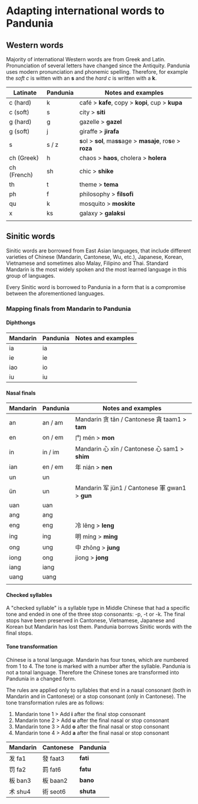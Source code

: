 # Adapting international words to Pandunia

## Western words

Majority of international Western words are from Greek and Latin.
Pronunciation of several letters have changed since the Antiquity.
Pandunia uses modern pronunciation and phonemic spelling.
Therefore, for example the _soft c_ is witten with an **s**
and the _hard c_ is written with a **k**.

| Latinate | Pandunia | Notes and examples |
|----------|----------|--------------------|
| c (hard) | k        | café > **kafe**, copy > **kopi**, cup > **kupa** |
| c (soft) | s        | city > **siti** |
| g (hard) | g        | gazelle > **gazel** |
| g (soft) | j        | giraffe > **jirafa** |
| s        | s / z    | **s**ol > **sol**, ma**ss**age > **masaje**, ro**s**e > **roza** |
| ch (Greek)| h       | chaos > **haos**, cholera > **holera** |
| ch (French) | sh    | chic > **shike** |
| th       | t        | theme > **tema** |
| ph       | f        | philosophy > **filsofi** |
| qu       | k        | mosquito > **moskite** |
| x        | ks       | galaxy > **galaksi** |
|          |          | |

## Sinitic words

Sinitic words are borrowed from East Asian languages, that include
different varieties of Chinese (Mandarin, Cantonese, Wu, etc.),
Japanese, Korean, Vietnamese
and sometimes also Malay, Filipino and Thai.
Standard Mandarin is the most widely spoken and the most learned language in this group of languages.

Every Sinitic word is borrowed to Pandunia in a form that is a compromise between the aforementioned languages.

### Mapping finals from Mandarin to Pandunia

#### Diphthongs

| Mandarin | Pandunia | Notes and examples |
|----------|----------|--------------------|
| ia       | ia       | |
| ie       | ie       | |
| iao      | io       | |
| iu       | iu       | |

#### Nasal finals

| Mandarin | Pandunia | Notes and examples |
|----------|----------|--------------------|
| an       | an / am  | Mandarin 贪 tān / Cantonese 貪 taam1 > **tam** |
| en       | on / em  | 门 mén > **mon** |
| in       | in / im  | Mandarin 心 xīn / Cantonese 心 sam1 > **shim** |
| ian      | en / em  | 年 nián > **nen** |
| un       | un       | |
| ün       | un       | Mandarin 军 jün1 / Cantonese 軍 gwan1 > **gun** |
| uan      | uan      | |
| ang      | ang      | |
| eng      | eng      | 冷 lěng > **leng** |
| ing      | ing      | 明 míng > **ming** |
| ong      | ung      | 中 zhōng > **jung** |
| iong     | ong      | jiong > **jong** |
| iang     | iang     | |
| uang     | uang     | |
|          |          | |

#### Checked syllables

A "checked syllable" is a syllable type in Middle Chinese that had a specific tone and ended in one of the three stop consonants: -p, -t or -k.
The final stops have been preserved in Cantonese, Vietnamese, Japanese and Korean
but Mandarin has lost them.
Pandunia borrows Sinitic words with the final stops.

#### Tone transformation

Chinese is a tonal language.
Mandarin has four tones, which are numbered from 1 to 4.
The tone is marked with a number after the syllable.
Pandunia is not a tonal language.
Therefore the Chinese tones are transformed into Pandunia in a changed form.

The rules are applied only to syllables that end in
a nasal consonant (both in Mandarin and in Cantonese)
or a stop consonant (only in Cantonese).
The tone transformation rules are as follows:

1. Mandarin tone 1 > Add **i** after the final stop consonant
1. Mandarin tone 2 > Add **u** after the final nasal or stop consonant
1. Mandarin tone 3 > Add **o** after the final nasal or stop consonant
1. Mandarin tone 4 > Add **a** after the final nasal or stop consonant

| Mandarin | Cantonese | Pandunia  |
|----------|-----------|-----------|
| 发 fa1   | 發 faat3  | **fati**  |
| 罚 fa2   | 罰 fat6   | **fatu**  |
| 板 ban3  | 板 baan2  | **bano**  |
| 术 shu4  | 術 seot6  | **shuta** |

